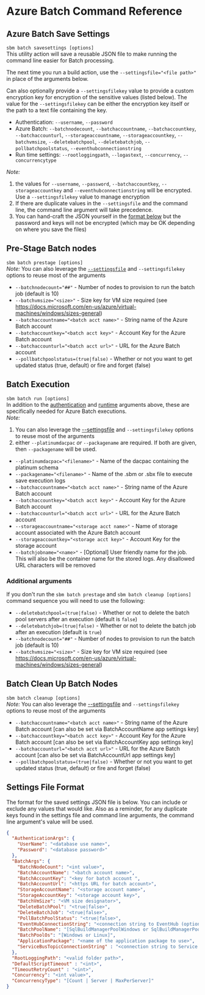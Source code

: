 
# Azure Batch Command Reference

## Azure Batch Save Settings

`sbm batch savesettings [options]`\
This utility action will save a reusable JSON file to make running the command line easier for Batch processing.

The next time you run a build action, use the `--settingsfile="<file path>"` in place of the arguments below.

Can also optionally provide a `--settingsfilekey` value to provide a custom encryption key for encryption of the sensitive values (listed below). The value for the `--settingsfilekey`  can be either the encryption key itself or the path to a text file containing the key.

- Authentication: `--username`, `--password`
- Azure Batch: `--batchnodecount`, `--batchaccountname`, `--batchaccountkey`, `--batchaccounturl`, `--storageaccountname`, `--storageaccountkey`, `--batchvmsize`, `--deletebatchpool`, `--deletebatchjob`, `--pollbatchpoolstatus`, `--eventhubconnectionstring`
- Run time settings: `--rootloggingpath`, `--logastext`, `--concurrency`, `--concurrencytype`

_Note:_

1. the values for `--username`, `--password`, `--batchaccountkey`, `--storageaccountkey` and  `--eventhubconnectionstring` will be encrypted. Use a `--settingsfilekey` value to manage encryption
2. If there are duplicate values in the `--settingsfile` and the command line, the command line argument will take precedence.
3. You can hand-craft the JSON yourself in the [format below](#settings-file-format) but the password and keys will not be encrypted (which may be OK depending on where you save the files)

## Pre-Stage Batch nodes

`sbm batch prestage [options]`\
_Note:_ You can also leverage the [`--settingsfile`](#azure-batch-save-settings) and `--settingsfilekey` options to reuse most of the arguments

- `--batchnodecount="##"` - Number of nodes to provision to run the batch job  (default is 10)
- `--batchvmsize="<size>"` - Size key for VM size required (see https://docs.microsoft.com/en-us/azure/virtual-machines/windows/sizes-general)
- `--batchaccountname="<batch acct name>"` - String name of the Azure Batch account
- `--batchaccountkey="<batch acct key>"` - Account Key for the Azure Batch account
- `--batchaccounturl="<batch acct url>"` - URL for the Azure Batch account
- `--pollbatchpoolstatus=(true|false)` - Whether or not you want to get updated status (true, default) or fire and forget (false)

## Batch Execution

`sbm batch run [options]`\
In addition to the [authentication](commandline.md#General-Authentication-settings) and [runtime](commandline.md#General-Runtime-settings) arguments above, these are specifically needed for Azure Batch executions.
\
_Note:_

1. You can also leverage the [--settingsfile](#azure-batch-save-settings) and `--settingsfilekey` options to reuse most of the arguments
2. either `--platinumdacpac` _or_ `--packagename` are required. If both are given, then `--packagename` will be used.

- `--platinumdacpac="<filename>"` - Name of the dacpac containing the platinum schema
- `--packagename="<filename>"` - Name of the .sbm or .sbx file to execute save execution logs
- `--batchaccountname="<batch acct name>"` - String name of the Azure Batch account
- `--batchaccountkey="<batch acct key>"` - Account Key for the Azure Batch account
- `--batchaccounturl="<batch acct url>"` - URL for the Azure Batch account
- `--storageaccountname="<storage acct name>"` - Name of storage account associated with the Azure Batch account  
- `--storageaccountkey="<storage acct key>"` - Account Key for the storage account
- `--batchjobname="<name>"` - [Optional] User friendly name for the job. This will also be the container name for the stored logs. Any disallowed URL characters will be removed

### Additional arguments

If you don't run the `sbm batch prestage`  and `sbm batch cleanup [options]` command sequence you will need to use the following:

- `--deletebatchpool=(true|false)` - Whether or not to delete the batch pool servers after an execution (default is `false`)
- `--deletebatchjob=(true|false)` - Whether or not to delete the batch job after an execution (default is `true`)
- `--batchnodecount="##"` - Number of nodes to provision to run the batch job  (default is 10)
- `--batchvmsize="<size>"` - Size key for VM size required (see https://docs.microsoft.com/en-us/azure/virtual-machines/windows/sizes-general)

## Batch Clean Up Batch Nodes

`sbm batch cleanup [options]`\
_Note:_ You can also leverage the [--settingsfile](#azure-batch-save-settings) and `--settingsfilekey` options to reuse most of the arguments

- `--batchaccountname="<batch acct name>"` - String name of the Azure Batch account  [can also be set via BatchAccountName app settings key]
- `--batchaccountkey="<batch acct key>"` - Account Key for the Azure Batch account [can also be set via BatchAccountKey app settings key]
- `--batchaccounturl="<batch acct url>"` - URL for the Azure Batch account [can also be set via BatchAccountUrl app settings key]
- `--pollbatchpoolstatus=(true|false)` - Whether or not you want to get updated status (true, default) or fire and forget (false)

## Settings File Format

The format for the saved settings JSON file is below. You can include or exclude any values that would like. Also as a reminder, for any duplicate keys found in the settings file and command line arguments, the command line argument's value will be used.

```json
{
  "AuthenticationArgs": {
    "UserName": "<database use name>",
    "Password": "<database password>"
  },
  "BatchArgs": {
    "BatchNodeCount": "<int value>",
    "BatchAccountName": "<batch account name>",
    "BatchAccountKey": "<key for batch account ",
    "BatchAccountUrl": "<https URL for batch account>",
    "StorageAccountName": "<storage account name>",
    "StorageAccountKey": "<storage account key>",
    "BatchVmSize": "<VM size designator>",
    "DeleteBatchPool": "<true|false>",
    "DeleteBatchJob": "<true|false>",
    "PollBatchPoolStatus": "<true|false>",
    "EventHubConnectionString": "<connection string to EventHub (optional)>",
    "BatchPoolName": "[SqlBuildManagerPoolWindows or SqlBuildManagerPoolLinux]",
    "BatchPoolOs": "[Windows or Linux]",
    "ApplicationPackage": "<name of the application package to use>",
    "ServiceBusTopicConnectionString" : "<connection string to Service Bus Topic (optional)>"
  },
  "RootLoggingPath": "<valid folder path>",
  "DefaultScriptTimeout" : "<int>",
  "TimeoutRetryCount" : "<int>",
  "Concurrency": "<int value>",
  "ConcurrencyType": "[Count | Server | MaxPerServer]"
}
```
